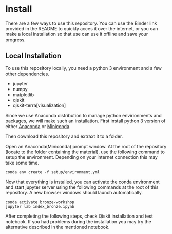# Install

There are a few ways to use this repository. You can use the Binder link provided in the README to quickly acces it over the internet, or you can make a local installation so that use can use it offline and save your progress.

## Local Installation

To use this repository locally, you need a python 3 environment and a few other dependencies.

- jupyter
- numpy
- matplotlib
- qiskit
- qiskit-terra[visualization]

Since we use Anaconda distribution to manage python envirionments and packages, we will make such an installation. First install python 3 version of either [Anaconda](https://www.anaconda.com/distribution/) or [Miniconda](https://docs.conda.io/en/latest/miniconda.html). 

Then download this repository and extraxt it to a folder.

Open an Anaconda(Miniconda) prompt window. At the root of the repository (locate to the folder containing the material), use the following command to setup the environment. Depending on your internet connection this may take some time.

```
conda env create -f setup/environment.yml
```

Now that everything is installed, you can activate the conda environment and start jupyter server using the following commands at the root of this repository. A new browser windows should launch automatically. 

```
conda activate bronze-workshop
jupyter lab index_bronze.ipynb
```

After completing the following steps, check Qiskit installation and test notebook. If you had problems during the installation you may try the alternative described in the mentioned notebook.
